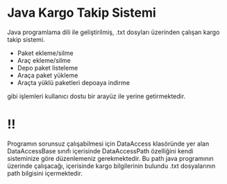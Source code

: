 # Java Kargo Takip Sistemi

Java programlama dili ile geliştirilmiş, .txt dosyları üzerinden çalışan kargo takip sistemi.

 * Paket ekleme/silme
 * Araç ekleme/silme
 * Depo paket listeleme
 * Araça paket yükleme
 * Araçta yüklü paketleri depoaya indirme


gibi işlemleri kullanıcı dostu bir arayüz ile yerine getirmektedir.

# !!

Programın sorunsuz çalışabilmesi için DataAccess klasöründe yer alan DataAccessBase sınıfı içerisinde DataAccessPath özelliğini kendi sisteminize göre düzenlemeniz gerekmektedir. Bu path java programının üzerinde çalışacağı, içerisinde kargo bilgilerinin bulundu .txt dosyalarının path bilgisini içermektedir.

